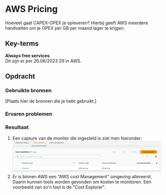 # AWS Pricing
Hoeveel gaat CAPEX-OPEX je opleveren? Hierbij geeft AWS meerdere handvatten om je OPEX per GB per maand lager te krijgen. 

## Key-terms
**Always free services**  
Dit zijn er per 26.06/2023 29 in AWS. 

## Opdracht
### Gebruikte bronnen
[Plaats hier de bronnen die je hebt gebruikt.]

### Ervaren problemen


### Resultaat
1. Een capture van de monitor die ingesteld is ziet men hieronder:  
![moneytor](./Capture_Moneytor.PNG)   
2. Er is binnen AWS een "AWS cost Management" omgeving allereerst. Daarin kunnen tools worden gevonden om kosten te monitoren. Een voorbeeld van zo'n tool is de "Cost Explorer". 


